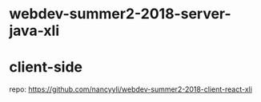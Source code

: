 # webdev-summer2-2018-server-java-xli

# client-side
repo: https://github.com/nancyyli/webdev-summer2-2018-client-react-xli
